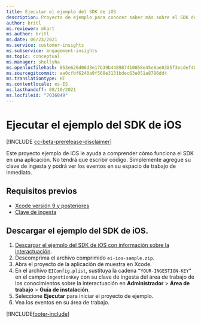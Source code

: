 ```yaml
---
title: Ejecutar el ejemplo del SDK de iOS
description: Proyecto de ejemplo para conocer saber más sobre el SDK de iOS
author: britl
ms.reviewer: mhart
ms.author: britl
ms.date: 06/23/2021
ms.service: customer-insights
ms.subservice: engagement-insights
ms.topic: conceptual
ms.manager: shellyha
ms.openlocfilehash: 053e626d06d3e17b39b448987410058e45e8ae0385f3ecdef40314cb46ae4bf4
ms.sourcegitcommit: aa0cfbf6240a9f560e3131bdec63e051a8786dd4
ms.translationtype: HT
ms.contentlocale: es-ES
ms.lasthandoff: 08/10/2021
ms.locfileid: "7036849"
---
```

# <a name="run-the-ios-sdk-sample"></a>Ejecutar el ejemplo del SDK de iOS

[!INCLUDE [cc-beta-prerelease-disclaimer](includes/cc-beta-prerelease-disclaimer.md)]

Este proyecto ejemplo de iOS le ayuda a comprender cómo funciona el SDK en una aplicación. No tendrá que escribir código. Simplemente agregue su clave de ingesta y podrá ver los eventos en su espacio de trabajo de inmediato.

## <a name="prerequisites"></a>Requisitos previos

- [Xcode versión 9 y posteriores](https://developer.apple.com/xcode/downloads/)
- [Clave de ingesta](get-started-ios.md)

## <a name="download-the-ios-sdk-sample"></a>Descargar el ejemplo del SDK de iOS.

1. [Descargar el ejemplo del SDK de iOS con información sobre la interactuación](https://download.pi.dynamics.com/sdk/EI-SDKs/ei-ios-sample.zip).
1. Descomprima el archivo comprimido `ei-ios-sample.zip`.
1. Abra el proyecto de la aplicación de muestra en Xcode.
1. En el archivo `EIConfig.plist`, sustituya la cadena `“YOUR-INGESTION-KEY”` en el campo `ingestionKey` con su clave de ingesta del área de trabajo de los conocimientos sobre la interactuación en **Administrador** > **Área de trabajo** > **Guía de instalación**.
1. Seleccione **Ejecutar** para iniciar el proyecto de ejemplo.
1. Vea los eventos en su área de trabajo.

[!INCLUDE[footer-include](../includes/footer-banner.md)]
